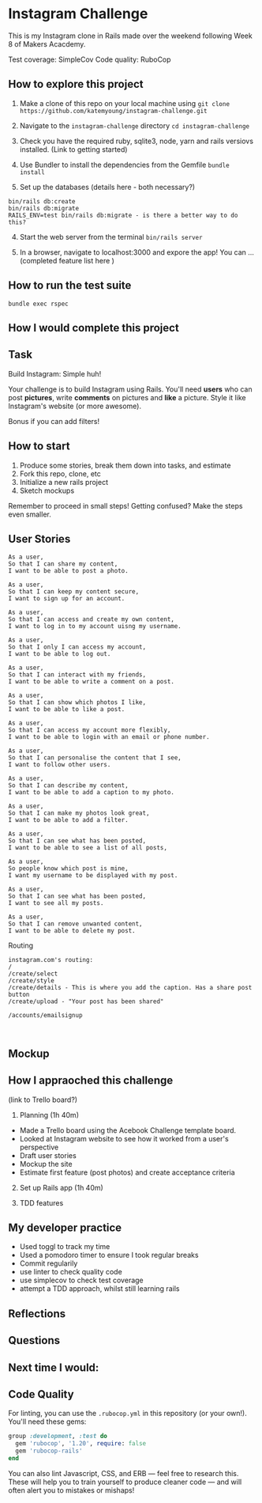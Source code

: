 Instagram Challenge
===================

This is my Instagram clone in Rails made over the weekend following Week 8 of Makers Acacdemy.

Test coverage: SimpleCov
Code quality: RuboCop

## How to explore this project

1. Make a clone of this repo on your local machine using
`git clone https://github.com/katemyoung/instagram-challenge.git`

2. Navigate to the `instagram-challenge` directory
`cd instagram-challenge `

3. Check you have the required ruby, sqlite3, node, yarn and rails versiovs installed. (Link to getting started)

3. Use Bundler to install the dependencies from the Gemfile
`bundle install`

4. Set up the databases
(details here - both necessary?)
```
bin/rails db:create
bin/rails db:migrate
RAILS_ENV=test bin/rails db:migrate - is there a better way to do this?
```

4. Start the web server from the terminal
`bin/rails server`

5. In a browser, navigate to localhost:3000 and expore the app! You can ... (completed feature list here )

## How to run the test suite

`bundle exec rspec`

## How I would complete this project


## Task

Build Instagram: Simple huh!

Your challenge is to build Instagram using Rails. You'll need **users** who can post **pictures**, write **comments** on pictures and **like** a picture. Style it like Instagram's website (or more awesome).

Bonus if you can add filters!

## How to start

1. Produce some stories, break them down into tasks, and estimate
2. Fork this repo, clone, etc
3. Initialize a new rails project
4. Sketch mockups

Remember to proceed in small steps! Getting confused? Make the steps even smaller.

## User Stories

```
As a user,
So that I can share my content,
I want to be able to post a photo.

As a user,
So that I can keep my content secure,
I want to sign up for an account.

As a user,
So that I can access and create my own content,
I want to log in to my account uisng my username.

As a user,
So that I only I can access my account,
I want to be able to log out.

As a user,
So that I can interact with my friends,
I want to be able to write a comment on a post.

As a user,
So that I can show which photos I like,
I want to be able to like a post.

As a user,
So that I can access my account more flexibly,
I want to be able to login with an email or phone number.

As a user,
So that I can personalise the content that I see,
I want to follow other users.

As a user,
So that I can describe my content,
I want to be able to add a caption to my photo.

As a user,
So that I can make my photos look great,
I want to be able to add a filter.

As a user,
So that I can see what has been posted, 
I want to be able to see a list of all posts,

As a user,
So people know which post is mine,
I want my username to be displayed with my post.

As a user,
So that I can see what has been posted,
I want to see all my posts.

As a user,
So that I can remove unwanted content,
I want to be able to delete my post.
```

Routing

```
instagram.com's routing:
/
/create/select
/create/style
/create/details - This is where you add the caption. Has a share post button
/create/upload - "Your post has been shared"

/accounts/emailsignup

 
```

## Mockup



## How I appraoched this challenge
(link to Trello board?)

1. Planning (1h 40m)
- Made a Trello board using the Acebook Challenge template board.
- Looked at Instagram website to see how it worked from a user's perspective
- Draft user stories 
- Mockup the site
- Estimate first feature (post photos) and create acceptance criteria

2. Set up Rails app (1h 40m)

3. TDD features

## My developer practice
- Used toggl to track my time
- Used a pomodoro timer to ensure I took regular breaks
- Commit regularily
- use linter to check quality code 
- use simplecov to check test coverage
- attempt a TDD approach, whilst still learning rails


## Reflections


## Questions

## Next time I would:

## Code Quality

For linting, you can use the `.rubocop.yml` in this repository (or your own!).
You'll need these gems:

```ruby
group :development, :test do
  gem 'rubocop', '1.20', require: false
  gem 'rubocop-rails'
end
```

You can also lint Javascript, CSS, and ERB — feel free to research this. These
will help you to train yourself to produce cleaner code — and will often alert
you to mistakes or mishaps!
